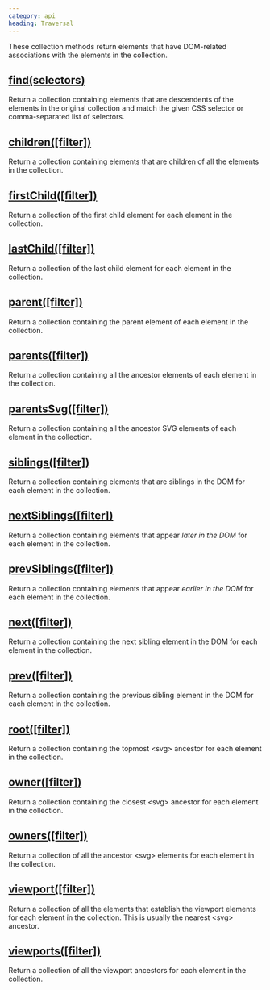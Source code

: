 ```yaml
--- 
category: api
heading: Traversal
---
```


These collection methods return elements that have DOM-related associations with the elements in the collection.


## [find(selectors)](/api/find/)

Return a collection containing elements that are descendents of the elements in the original collection and match the given CSS selector or comma-separated list of selectors.


## [children(\[filter\])](/api/children/)

Return a collection containing elements that are children of all the elements in the collection.


## [firstChild(\[filter\])](/api/firstChild/)

Return a collection of the first child element for each element in the collection.


## [lastChild(\[filter\])](/api/lastChild/)

Return a collection of the last child element for each element in the collection.


## [parent(\[filter\])](/api/parent/)

Return a collection containing the parent element of each element in the collection.


## [parents(\[filter\])](/api/parents/)

Return a collection containing all the ancestor elements of each element in the collection.


## [parentsSvg(\[filter\])](/api/parentsSvg/)

Return a collection containing all the ancestor SVG elements of each element in the collection.


## [siblings(\[filter\])](/api/siblings/)

Return a collection containing elements that are siblings in the DOM for each element in the collection.


## [nextSiblings(\[filter\])](/api/nextSiblings/)

Return a collection containing elements that appear _later in the DOM_ for each element in the collection.


## [prevSiblings(\[filter\])](/api/prevSiblings/)

Return a collection containing elements that appear _earlier in the DOM_ for each element in the collection.


## [next(\[filter\])](/api/next/)

Return a collection containing the next sibling element in the DOM for each element in the collection.


## [prev(\[filter\])](/api/prev/)

Return a collection containing the previous sibling element in the DOM for each element in the collection.


## [root(\[filter\])](/api/root/)

Return a collection containing the topmost &lt;svg&gt; ancestor for each element in the collection.


## [owner(\[filter\])](/api/owner/)

Return a collection containing the closest &lt;svg&gt; ancestor for each element in the collection.


## [owners(\[filter\])](/api/owners/)

Return a collection of all the ancestor &lt;svg&gt; elements for each element in the collection.


## [viewport(\[filter\])](/api/viewport/)

Return a collection of all the elements that establish the viewport elements for each element in the collection. This is usually the nearest &lt;svg&gt; ancestor.


## [viewports(\[filter\])](/api/viewports/)

Return a collection of all the viewport ancestors for each element in the collection.
